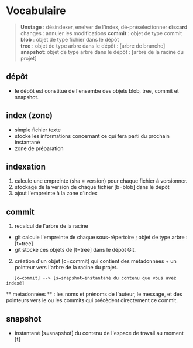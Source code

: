 # Vocabulaire
> **Unstage** : désindexer, enelver de l'index, dé-présélectionner
> **discard** changes : annuler les modifications
> **commit** : objet de type commit
> **blob** : objet de type fichier dans le dépôt	
> **tree** : objet de type arbre dans le dépôt : [arbre de branche]
> **snapshot**: objet de type arbre dans le dépôt : [arbre de la racine du projet]

## dépôt
* le dépôt est constitué de l'ensembe des objets blob, tree, commit et snapshot.

## index (zone)
* simple fichier texte
* stocke les informations concernant ce qui fera parti du prochain instantané
* zone de préparation

## indexation
1. calcule une empreinte (sha = version) pour chaque fichier à versionner. 
2. stockage de la version de chaque fichier [b=blob] dans le dépôt 
3. ajout l'empreinte à la zone d'index

## commit
1. recalcul de l'arbre de la racine 
* git calcule l'empreinte de chaque sous-répertoire ; objet de type arbre : [t=tree]
* git stocke ces objets de [t=tree] dans le dépôt Git.
2. création d'un objet [c=commit] qui contient des métadonnées + un pointeur vers l'arbre de la racine du projet.
````
   [c=commit] --> [s=snapshot=instantané du contenu que vous avez indexé]
````
** metadonnées ** : les noms et prénoms de l'auteur, le message, et des pointeurs vers le ou les commits qui précèdent directement ce commit.
  
## snapshot
* instantané [s=snapshot] du contenu de l'espace de travail au moment [t] 
